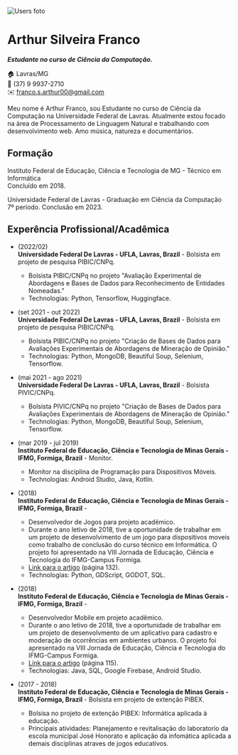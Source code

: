 ![Users foto](https://user-images.githubusercontent.com/73862911/205532467-6871a5a8-4562-49d8-8942-938e35f35d16.jpg)
# Arthur Silveira Franco
***Estudante no curso de Ciência da Computação.***

:house:    Lavras/MG <br>
:iphone:   (37) 9 9937-2710 <br>
:envelope:  franco.s.arthur00@gmail.com

Meu nome é Arthur Franco, sou Estudante no curso de Ciência da Computação na Universidade Federal de Lavras. Atualmente estou focado na àrea de Processamento de Linguagem Natural e trabalhando com desenvolvimento web. Amo música, natureza e documentários.

## Formação
Instituto Federal de Educação, Ciência e Tecnologia de MG - Técnico em Informática <br>
Concluído em 2018.

Universidade Federal de Lavras - Graduação em Ciência da Computação <br>
7º período. Conclusão em 2023.

## Experência Profissional/Acadêmica

* (2022/02) <br>
**Universidade Federal De Lavras - UFLA, Lavras, Brazil** -
Bolsista em projeto de pesquisa PIBIC/CNPq.
  * Bolsista PIBIC/CNPq no projeto "Avaliação Experimental de Abordagens e Bases de Dados para Reconhecimento de Entidades Nomeadas."
  * Technologias: Python, Tensorflow, Huggingface.

* (set 2021 - out 2022) <br>
**Universidade Federal De Lavras - UFLA, Lavras, Brazil** -
Bolsista em projeto de pesquisa PIBIC/CNPq.
  * Bolsista PIBIC/CNPq no projeto "Criação de Bases de Dados para Avaliações Experimentais de Abordagens de Mineração de Opinião."
  * Technologias: Python, MongoDB, Beautiful Soup, Selenium, Tensorflow.


* (mai 2021 - ago 2021) <br>
**Universidade Federal De Lavras - UFLA, Lavras, Brazil** -
Bolsista PIVIC/CNPq.
  * Bolsista PIVIC/CNPq no projeto "Criação de Bases de Dados para Avaliações Experimentais de Abordagens de Mineração de Opinião."
  * Technologias: Python, MongoDB, Beautiful Soup, Selenium, Tensorflow.


* (mar 2019 - jul 2019) <br>
**Instituto Federal de Educação, Ciência e Tecnologia de Minas Gerais - IFMG, Formiga, Brazil** -
Monitor.
  * Monitor na disciplina de Programação para Dispositivos Móveis.
  * Technologias: Android Studio, Java, Kotlin.

* (2018) <br>
**Instituto Federal de Educação, Ciência e Tecnologia de Minas Gerais - IFMG, Formiga, Brazil** -
  * Desenvolvedor de Jogos para projeto acadêmico.
  * Durante o ano letivo de 2018, tive a oportunidade de trabalhar em um projeto de desenvolvimento de um jogo para dispositivos moveis como trabalho de conclusão do curso técnico em Informática. O projeto foi apresentado na VIII Jornada de Educação, Ciência e Tecnologia do IFMG-Campus Formiga.
  * [Link para o artigo](https://drive.google.com/file/d/1Sj5cHDh50c5CzOnU3HoYQUJwMIaKUcFw/view) (página 132).
  * Technologias: Python, GDScript, GODOT, SQL.
  
* (2018) <br>
**Instituto Federal de Educação, Ciência e Tecnologia de Minas Gerais - IFMG, Formiga, Brazil** -
  * Desenvolvedor Mobile em projeto acadêmico.
  * Durante o ano letivo de 2018, tive a oportunidade de trabalhar em um projeto de desenvolvmento de um aplicativo para cadastro e moderação de ocorrências em ambientes urbanos. O projeto foi apresentado na VIII Jornada de Educação, Ciência e Tecnologia do IFMG-Campus Formiga.
  * [Link para o artigo](https://drive.google.com/file/d/1Sj5cHDh50c5CzOnU3HoYQUJwMIaKUcFw/view) (página 115).
  * Technologias: Java, SQL, Google Firebase, Android Studio.
  
* (2017 - 2018) <br>
**Instituto Federal de Educação, Ciência e Tecnologia de Minas Gerais - IFMG, Formiga, Brazil** -
Bolsista em projeto de extenção PIBEX.
  * Bolsisa no projeto de extenção PIBEX: Informática aplicada à educação.
  * Principais atividades: Planejamento e revitalisação do laboratorio da escola municipal José Honorato e aplicação da infomática aplicada a demais disciplinas atraves de jogos educativos.
  
  
  
